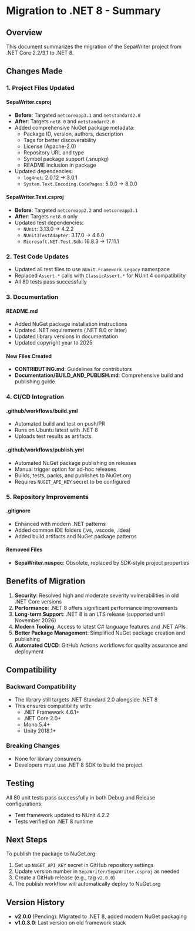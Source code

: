 # Migration to .NET 8 - Summary

## Overview
This document summarizes the migration of the SepaWriter project from .NET Core 2.2/3.1 to .NET 8.

## Changes Made

### 1. Project Files Updated

#### SepaWriter.csproj
- **Before**: Targeted `netcoreapp3.1` and `netstandard2.0`
- **After**: Targets `net8.0` and `netstandard2.0`
- Added comprehensive NuGet package metadata:
  - Package ID, version, authors, description
  - Tags for better discoverability
  - License (Apache-2.0)
  - Repository URL and type
  - Symbol package support (.snupkg)
  - README inclusion in package
- Updated dependencies:
  - `log4net`: 2.0.12 → 3.0.1
  - `System.Text.Encoding.CodePages`: 5.0.0 → 8.0.0

#### SepaWriter.Test.csproj
- **Before**: Targeted `netcoreapp2.2` and `netcoreapp3.1`
- **After**: Targets `net8.0` only
- Updated test dependencies:
  - `NUnit`: 3.13.0 → 4.2.2
  - `NUnit3TestAdapter`: 3.17.0 → 4.6.0
  - `Microsoft.NET.Test.Sdk`: 16.8.3 → 17.11.1

### 2. Test Code Updates
- Updated all test files to use `NUnit.Framework.Legacy` namespace
- Replaced `Assert.*` calls with `ClassicAssert.*` for NUnit 4 compatibility
- All 80 tests pass successfully

### 3. Documentation

#### README.md
- Added NuGet package installation instructions
- Updated .NET requirements (.NET 8.0 or later)
- Updated library versions in documentation
- Updated copyright year to 2025

#### New Files Created
- **CONTRIBUTING.md**: Guidelines for contributors
- **Documentation/BUILD_AND_PUBLISH.md**: Comprehensive build and publishing guide

### 4. CI/CD Integration

#### .github/workflows/build.yml
- Automated build and test on push/PR
- Runs on Ubuntu latest with .NET 8
- Uploads test results as artifacts

#### .github/workflows/publish.yml
- Automated NuGet package publishing on releases
- Manual trigger option for ad-hoc releases
- Builds, tests, packs, and publishes to NuGet.org
- Requires `NUGET_API_KEY` secret to be configured

### 5. Repository Improvements

#### .gitignore
- Enhanced with modern .NET patterns
- Added common IDE folders (.vs, .vscode, .idea)
- Added build artifacts and NuGet package patterns

#### Removed Files
- **SepaWriter.nuspec**: Obsolete, replaced by SDK-style project properties

## Benefits of Migration

1. **Security**: Resolved high and moderate severity vulnerabilities in old .NET Core versions
2. **Performance**: .NET 8 offers significant performance improvements
3. **Long-term Support**: .NET 8 is an LTS release (supported until November 2026)
4. **Modern Tooling**: Access to latest C# language features and .NET APIs
5. **Better Package Management**: Simplified NuGet package creation and publishing
6. **Automated CI/CD**: GitHub Actions workflows for quality assurance and deployment

## Compatibility

### Backward Compatibility
- The library still targets .NET Standard 2.0 alongside .NET 8
- This ensures compatibility with:
  - .NET Framework 4.6.1+
  - .NET Core 2.0+
  - Mono 5.4+
  - Unity 2018.1+

### Breaking Changes
- None for library consumers
- Developers must use .NET 8 SDK to build the project

## Testing

All 80 unit tests pass successfully in both Debug and Release configurations:
- Test framework updated to NUnit 4.2.2
- Tests verified on .NET 8 runtime

## Next Steps

To publish the package to NuGet.org:

1. Set up `NUGET_API_KEY` secret in GitHub repository settings
2. Update version number in `SepaWriter/SepaWriter.csproj` as needed
3. Create a GitHub release (e.g., tag `v2.0.0`)
4. The publish workflow will automatically deploy to NuGet.org

## Version History

- **v2.0.0** (Pending): Migrated to .NET 8, added modern NuGet packaging
- **v1.0.3.0**: Last version on old framework stack
